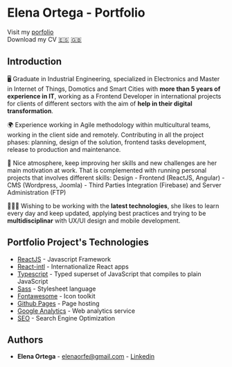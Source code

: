 # Elena Ortega - Portfolio
Visit my [porfolio](https://elenaorfe.github.io/portfolio/)<br>
Download my CV [:es:](./src/assets/files/CV_ElenaOrtegaFernandez_ES.pdf) [:uk:](./src/assets/files/CV_ElenaOrtegaFernandez_EN.pdf)

## Introduction
🖥️ Graduate in Industrial Engineering, specialized in Electronics and Master in Internet of Things, Domotics and Smart Cities with **more than 5 years of experience in IT**, working as a Frontend Developer in international projects for clients of different sectors with the aim of **help in their digital transformation**.

🌍 Experience working in Agile methodology within multicultural teams, working in the client side and remotely. Contributing in all the project phases: planning, design of the solution, frontend tasks development, release to production and maintenance.

📝 Nice atmosphere, keep improving her skills and new challenges are her main motivation at work. That is complemented with running personal projects that involves different skills: Design - Frontend (ReactJS, Angular) - CMS (Wordpress, Joomla) - Third Parties Integration (Firebase) and Server Administration (FTP)

👩🏼‍💻 Wishing to be working with the **latest technologies**, she likes to learn every day and keep updated, applying best practices and trying to be **multidisciplinar** with UX/UI design and mobile development.

## Portfolio Project's Technologies
* [ReactJS](https://reactjs.org/) - Javascript Framework
* [React-intl](https://www.npmjs.com/package/react-intl) - Internationalize React apps
* [Typescript](https://www.typescriptlang.org/) - Typed superset of JavaScript that compiles to plain JavaScript
* [Sass](https://sass-lang.com/) - Stylesheet language
* [Fontawesome](https://fontawesome.com/) - Icon toolkit
* [Github Pages](https://pages.github.com/) - Page hosting
* [Google Analytics](https://analytics.google.com/analytics/web/) - Web analytics service
* [SEO](https://en.wikipedia.org/wiki/Search_engine_optimization) - Search Engine Optimization

## Authors
* **Elena Ortega** - [elenaorfe@gmail.com](mailto:elenaorfe@gmail.com) - [Linkedin](https://www.linkedin.com/in/elenaorfe)
